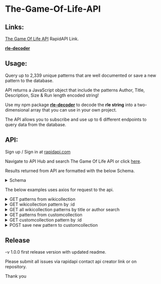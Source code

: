 # The-Game-Of-Life-API

## Links:

<a href="">The Game Of Life API</a> RapidAPI Link.

<a href="https://github.com/timjacksonm/rle-decoder">**rle-decoder**</a>

## Usage:

Query up to 2,339 unique patterns that are well documented or save a new pattern to the database.

API returns a JavaScript object that include the patterns Author, Title, Description, Size & Run length encoded string!

Use my npm package <a href="https://github.com/timjacksonm/rle-decoder">**rle-decoder**</a> to decode the **rle string** into a two-dimensional array that you can use in your own project.

The API allows you to subscribe and use up to 6 different endpoints to query data from the database.

## API:

Sign up / Sign in at <a href="https://rapidapi.com/">rapidapi.com</a>

Navigate to API Hub and search The Game Of Life API or click <a href="">here</a>.

Results returned from API are formatted with the below Schema.

<details>
  <summary>Schema</summary>
  
  ```javascript
  {
	"type": "array",
	"items": {
		"type": "object",
		"properties": {
			"_id": {
				"type": "string"
			},
			"author": {
				"type": "string"
			},
			"title": {
				"type": "string"
			},
			"description": {
				"type": "array"
			},
			"size": {
				"type": "object",
				"properties": {
					"x": {
						"type": "integer"
					},
					"y": {
						"type": "integer"
					}
				}
			},
			"rleString": {
				"type": "string"
			},
			"date": {
				"type": "string"
			}
		}
	}
}
```
  
</details>

The below examples uses axios for request to the api.

<details>
  <summary>GET patterns from wikicollection</summary>

Results are sorted by size small -> large
  
If parameters are omitted API will return 10 results by default.
  
Optional parameters **count** and **select** can be added to change query results.

{ count: Number } - if included returns the Number of results you want returned. from 1 to a max range of 2,339 patterns.

{ select: JSON String } - if included returns only the fields listed within the Array of Strings in JSON format. I.E. { select: '["author", "rleString"]' }
fields you can include are _id, author, title, description, size, rleString, date

**Example Request**
  
```javascript
var axios = require("axios").default;

var options = {
  method: 'GET',
  url: 'https://the-game-of-life.p.rapidapi.com/wikicollection/patterns/',
  params: {
    select: '["author","title","description","size","rleString","date"]',
    count: '1'
  },
  headers: {
    'x-rapidapi-host': 'the-game-of-life.p.rapidapi.com',
    'x-rapidapi-key': 'Your API-Key Here'
  }
};

axios.request(options).then(function (response) {
	console.log(response.data);
}).catch(function (error) {
	console.error(error);
});
```
  
**Example Response**

  ```javascript
{
    "size": {
        "x": 11,
        "y": 11
    },
    "_id": "61de589cbec647f794843b51",
    "author": "",
    "title": "Scrubber with blocks",
    "description": [],
    "rleString": "4b2o$4b2o2$4b3o$3bo3bob2o$2obo3bob2o$2obo3bo$4b3o2$5b2o$5b2o!",
    "date": "2022-01-12T04:27:08.057Z"
}
```
  
  
</details>

<details>
  <summary>GET wikicollection pattern by :id</summary>

If parameters are omitted API will return result with all fields by default.

Optional parameter **select** can be added to change query results.

{ select: JSON String } - if included returns only the fields listed within the Array of Strings in JSON format. I.E. { select: '["author", "rleString"]' }
fields you can include are _id, author, title, description, size, rleString, date

**Example Request**
  
```javascript
var axios = require("axios").default;

var options = {
  method: 'GET',
  url: 'https://the-game-of-life.p.rapidapi.com/wikicollection/patterns/61de589bbec647f7948435ef',
  params: {select: '["author","title","description","size","rleString","date"]'},
  headers: {
    'x-rapidapi-host': 'the-game-of-life.p.rapidapi.com',
    'x-rapidapi-key': 'Your API-Key Here'
  }
};

axios.request(options).then(function (response) {
	console.log(response.data);
}).catch(function (error) {
	console.error(error);
});
```
  
**Example Response**

  ```javascript
{
    "size": {
        "x": 12,
        "y": 5
    },
    "_id": "61de589bbec647f7948435ef",
    "author": "Dean Hickerson",
    "title": "Blom",
    "description": [
        "A methuselah with lifespan 23314 found in July 2002.",
        "www.conwaylife.com/wiki/index.php?title=Blom"
    ],
    "rleString": "o10bo$b4o6bo$2b2o7bo$10bob$8bobo!",
    "date": "2022-01-12T04:27:07.819Z"
}
```

</details>

<details>
  <summary>GET all wikicollection patterns by title or author search</summary>

Required parameters: path which is the directory to filter. Can be title or author.
  
Required query: value which is the search query.

If parameters are omitted API will return 10 results by default.
  
Optional parameters **count** and **select** can be added to change query results.

{ count: Number } - if included returns the Number of results you want returned. from 1 to a max range of 2,339 patterns.

{ select: JSON String } - if included returns only the fields listed within the Array of Strings in JSON format. I.E. { select: '["author", "rleString"]' }
fields you can include are _id, author, title, description, size, rleString, date

**Example Request**
  
```javascript
var axios = require("axios").default;

var options = {
  method: 'GET',
  url: 'https://the-game-of-life.p.rapidapi.com/wikicollection/search/title',
  params: {
    value: 'cloverleaf',
    select: '["author","title","description","size","rleString","date"]',
    count: '1'
  },
  headers: {
    'x-rapidapi-host': 'the-game-of-life.p.rapidapi.com',
    'x-rapidapi-key': 'Your API-Key Here'
  }
};

axios.request(options).then(function (response) {
	console.log(response.data);
}).catch(function (error) {
	console.error(error);
});
```
  
**Example Response**

  ```javascript
[
    {
        "_id": "61de589bbec647f7948436e8",
        "author": "Adam P. Goucher",
        "title": "Cloverleaf interchange",
        "description": [
            "https://conwaylife.com/wiki/Cloverleaf_interchange",
            "https://conwaylife.com/patterns/cloverleafinterchange.rle"
        ],
        "size": {
            "x": 13,
            "y": 13
        },
        "rleString": "4bo3bo$3bobobobo$3bobobobo$b2o2bobo2b2o$o4bobo4bo$b4o3b4o2$b4o3b4o$o4bobo4bo$b2o2bobo2b2o$3bobobobo$3bobobobo$4bo3bo!",
        "date": "2022-01-12T04:27:07.876Z"
    }
]
```
  
</details>

<details>
  <summary>GET patterns from customcollection</summary>

**Custom Collection contains patterns saved from my Game Of Life Application. May be few results.**  
  
Results are sorted by size small -> large
  
If parameters are omitted API will return 10 results by default.
  
Optional parameters **count** and **select** can be added to change query results.

{ count: Number } - if included returns the Number of results you want returned. from 1 to a max range of 2,339 patterns.

{ select: JSON String } - if included returns only the fields listed within the Array of Strings in JSON format. I.E. { select: '["author", "rleString"]' }
fields you can include are _id, author, title, description, size, rleString, date

**Example Request**
  
```javascript
var axios = require("axios").default;

var options = {
  method: 'GET',
  url: 'https://the-game-of-life.p.rapidapi.com/customcollection/patterns/',
  params: {
    select: '["author","title","description","size","rleString","date"]',
    count: '1'
  },
  headers: {
    'x-rapidapi-host': 'the-game-of-life.p.rapidapi.com',
    'x-rapidapi-key': 'Your API-Key Here'
  }
};

axios.request(options).then(function (response) {
	console.log(response.data);
}).catch(function (error) {
	console.error(error);
});

```
  
**Example Response**

  ```javascript
[
    {
        "_id": "61e3651ab423cd99aee24876",
        "author": "Tim",
        "title": "epic pattern",
        "description": [
            "flys across the room in a crazy pattern you would not believe!"
        ],
        "size": {
            "x": 3,
            "y": 3
        },
        "rleString": "bo$2bo$3o!",
        "date": "2022-01-16T00:21:46.698Z"
    }
]
```
</details>

<details>
  <summary>GET customcollection pattern by :id</summary>
  
**Custom Collection contains patterns saved from my Game Of Life Application. May be few results.**  

If parameters are omitted API will return result with all fields by default.

Optional parameter **select** can be added to change query results.

{ select: JSON String } - if included returns only the fields listed within the Array of Strings in JSON format. I.E. { select: '["author", "rleString"]' }
fields you can include are _id, author, title, description, size, rleString, date

**Example Request**
  
```javascript
var axios = require("axios").default;

var options = {
  method: 'GET',
  url: 'https://the-game-of-life.p.rapidapi.com/customcollection/patterns/61e3651ab423cd99aee24876',
  params: {select: '["author","title","description","size","rleString","date"]'},
  headers: {
    'x-rapidapi-host': 'the-game-of-life.p.rapidapi.com',
    'x-rapidapi-key': 'Your API-Key Here'
  }
};

axios.request(options).then(function (response) {
	console.log(response.data);
}).catch(function (error) {
	console.error(error);
});

```
  
**Example Response**

```javascript
  {
    "size": {
        "x": 3,
        "y": 3
    },
    "_id": "61e3651ab423cd99aee24876",
    "author": "Tim",
    "title": "epic pattern",
    "description": [
        "flys across the room in a crazy pattern you would not believe!"
    ],
    "rleString": "bo$2bo$3o!",
    "date": "2022-01-16T00:21:46.698Z"
}

```
  
</details>

</details>

<details>
  <summary>POST save new pattern to customcollection</summary>



**Example Request**
  
```javascript
var axios = require("axios").default;

var options = {
  method: 'POST',
  url: 'https://the-game-of-life.p.rapidapi.com/customcollection/patterns/',
  headers: {
    'content-type': 'application/json',
    'x-rapidapi-host': 'the-game-of-life.p.rapidapi.com',
    'x-rapidapi-key': 'Your API-Key Here'
  },
  data: {
    author: 'Test',
    title: 'glider',
    description: ['default glider'],
    size: {x: 3, y: 3},
    rleString: 'bob$2bo$3o!'
  }
};

axios.request(options).then(function (response) {
	console.log(response.data);
}).catch(function (error) {
	console.error(error);
});
```
  
**Example Successful Response Code 201**

```javascript
{
    "author": "Test",
    "title": "glider",
    "description": [
        "default glider"
    ],
    "size": {
        "x": 3,
        "y": 3
    },
    "rleString": "bo$2bo$3o!",
    "_id": "61e5057e79afeb37385511bb",
    "date": "2022-01-17T05:58:22.888Z",
    "__v": 0
}
```
  
**Example Bad Request Response Code 400**

```javascript
{
    "message": {
        "errors": [
            {
                "value": "assdf",
                "msg": "Title already in use",
                "param": "title",
                "location": "body"
            }
        ]
    }
}
```
  
</details>

## Release

-v 1.0.0 first release version with updated readme.

Please submit all issues via rapidapi contact api creator link or on repository.

Thank you
